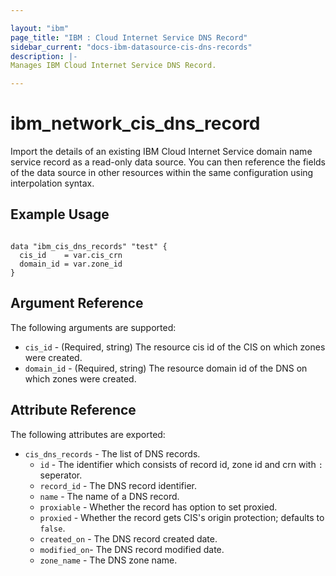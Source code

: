 ```yaml
---

layout: "ibm"
page_title: "IBM : Cloud Internet Service DNS Record"
sidebar_current: "docs-ibm-datasource-cis-dns-records"
description: |-
Manages IBM Cloud Internet Service DNS Record.

---
```


# ibm_network_cis_dns_record

Import the details of an existing IBM Cloud Internet Service domain name service record as a read-only data source. You can then reference the fields of the data source in other resources within the same configuration using interpolation syntax.

## Example Usage

```hcl

data "ibm_cis_dns_records" "test" {
  cis_id    = var.cis_crn
  domain_id = var.zone_id
}

```

## Argument Reference

The following arguments are supported:

- `cis_id` - (Required, string) The resource cis id of the CIS on which zones were created.
- `domain_id` - (Required, string) The resource domain id of the DNS on which zones were created.

## Attribute Reference

The following attributes are exported:

- `cis_dns_records` - The list of DNS records.
  - `id` - The identifier which consists of record id, zone id and crn with `:` seperator.
  - `record_id` - The DNS record identifier.
  - `name` - The name of a DNS record.
  - `proxiable` - Whether the record has option to set proxied.
  - `proxied` - Whether the record gets CIS's origin protection; defaults to `false`.
  - `created_on` - The DNS record created date.
  - `modified_on`- The DNS record modified date.
  - `zone_name` - The DNS zone name.
